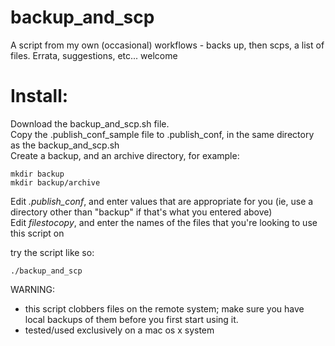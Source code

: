 backup_and_scp
==============

A script from my own (occasional) workflows - backs up, then scps, a list of files.
Errata, suggestions, etc... welcome


Install:
========

Download the backup_and_scp.sh file.  
Copy the .publish_conf_sample file to .publish_conf, in the same directory as the backup_and_scp.sh  
Create a backup, and an archive directory, for example:  

    mkdir backup
    mkdir backup/archive

Edit *.publish_conf*, and enter values that are appropriate for you (ie, use a directory other than "backup" if that's what you entered above)  
Edit *filestocopy*, and enter the names of the files that you're looking to use this script on

try the script like so:

    ./backup_and_scp

WARNING:
* this script clobbers files on the remote system; make sure you have local backups of them before you first start using it.
* tested/used exclusively on a mac os x system
